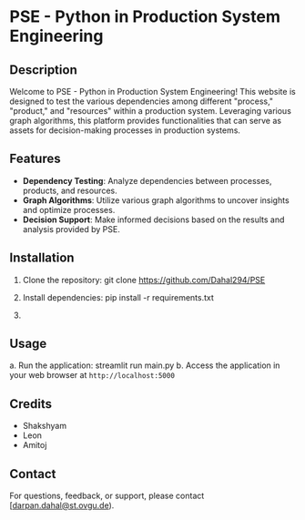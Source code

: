 # PSE - Python in Production System Engineering

## Description

Welcome to PSE - Python in Production System Engineering! This website is designed to test the various dependencies among different "process," "product," and "resources" within a production system. Leveraging various graph algorithms, this platform provides functionalities that can serve as assets for decision-making processes in production systems.

## Features

- **Dependency Testing**: Analyze dependencies between processes, products, and resources.
- **Graph Algorithms**: Utilize various graph algorithms to uncover insights and optimize processes.
- **Decision Support**: Make informed decisions based on the results and analysis provided by PSE.

## Installation

1. Clone the repository:
    git clone https://github.com/Dahal294/PSE

2. Install dependencies:
  pip install -r requirements.txt

3. 
## Usage

a. Run the application:
    streamlit run main.py
b. Access the application in your web browser at `http://localhost:5000`

## Credits

- Shakshyam
- Leon
- Amitoj

## Contact

For questions, feedback, or support, please contact [darpan.dahal@st.ovgu.de).
